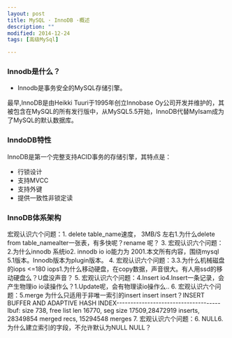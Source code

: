 ```yaml
---
layout: post
title: MySQL · InnoDB ·概述
description: ""
modified: 2014-12-24
tags: [高级MySql]

---
```

### Innodb是什么？
- Innodb是事务安全的MySQL存储引擎。

最早,InnoDB是由Heikki Tuuri于1995年创立Innobase Oy公司开发并维护的，其被包含在MySQL的所有发行版中，从MySQL5.5开始，InnoDB代替MyIsam成为了MySQL的默认数据库。

### InndoDB特性
InnoDB是第一个完整支持ACID事务的存储引擎，其特点是：

- 行锁设计
- 支持MVCC
- 支持外键
- 提供一致性非锁定读

### InnoDB体系架构

宏观认识六个问题：1. delete table_name速度， 3MB/S 左右1.为什么delete from table_namealter一张表，有多快呢？rename 呢？
3. 宏观认识六个问题：2.为什么innodb 系统io2. innodb io io能力为 2001.本文所有内容，围绕mysql 5.1版本。Innodb版本为plugin版本。
4. 宏观认识六个问题：3.3.为什么机械磁盘的iops <=180 iops1.为什么移动硬盘，在copy数据，声音很大。有人用ssd的移动硬盘么？U盘没声音？
5. 宏观认识六个问题：4.Insert io4.Insert一条记录，会产生物理io io读操作么？1.Update呢，会有物理读io操作么..
6. 宏观认识六个问题：5.merge 为什么只适用于非唯一索引的insert insert insert？INSERT BUFFER AND ADAPTIVE HASH INDEX-------------------------------------Ibuf: size 738, free list len 16770, seg size 17509,28472919 inserts, 28349854 merged recs, 15294548 merges
7. 宏观认识六个问题：6. NULL6.为什么建立索引的字段，不允许默认为NULL NULL？













